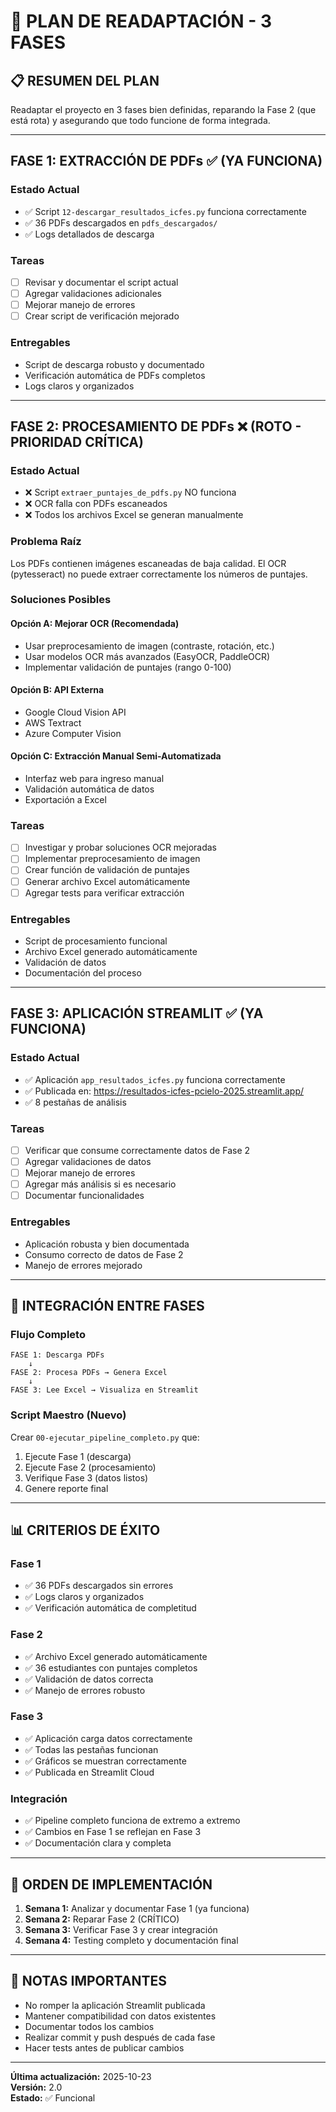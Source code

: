 # 🚀 PLAN DE READAPTACIÓN - 3 FASES

## 📋 RESUMEN DEL PLAN

Readaptar el proyecto en 3 fases bien definidas, reparando la Fase 2 (que está rota) y asegurando que todo funcione de forma integrada.

---

## FASE 1: EXTRACCIÓN DE PDFs ✅ (YA FUNCIONA)

### Estado Actual
- ✅ Script `12-descargar_resultados_icfes.py` funciona correctamente
- ✅ 36 PDFs descargados en `pdfs_descargados/`
- ✅ Logs detallados de descarga

### Tareas
- [ ] Revisar y documentar el script actual
- [ ] Agregar validaciones adicionales
- [ ] Mejorar manejo de errores
- [ ] Crear script de verificación mejorado

### Entregables
- Script de descarga robusto y documentado
- Verificación automática de PDFs completos
- Logs claros y organizados

---

## FASE 2: PROCESAMIENTO DE PDFs ❌ (ROTO - PRIORIDAD CRÍTICA)

### Estado Actual
- ❌ Script `extraer_puntajes_de_pdfs.py` NO funciona
- ❌ OCR falla con PDFs escaneados
- ❌ Todos los archivos Excel se generan manualmente

### Problema Raíz
Los PDFs contienen imágenes escaneadas de baja calidad. El OCR (pytesseract) no puede extraer correctamente los números de puntajes.

### Soluciones Posibles

#### Opción A: Mejorar OCR (Recomendada)
- Usar preprocesamiento de imagen (contraste, rotación, etc.)
- Usar modelos OCR más avanzados (EasyOCR, PaddleOCR)
- Implementar validación de puntajes (rango 0-100)

#### Opción B: API Externa
- Google Cloud Vision API
- AWS Textract
- Azure Computer Vision

#### Opción C: Extracción Manual Semi-Automatizada
- Interfaz web para ingreso manual
- Validación automática de datos
- Exportación a Excel

### Tareas
- [ ] Investigar y probar soluciones OCR mejoradas
- [ ] Implementar preprocesamiento de imagen
- [ ] Crear función de validación de puntajes
- [ ] Generar archivo Excel automáticamente
- [ ] Agregar tests para verificar extracción

### Entregables
- Script de procesamiento funcional
- Archivo Excel generado automáticamente
- Validación de datos
- Documentación del proceso

---

## FASE 3: APLICACIÓN STREAMLIT ✅ (YA FUNCIONA)

### Estado Actual
- ✅ Aplicación `app_resultados_icfes.py` funciona correctamente
- ✅ Publicada en: https://resultados-icfes-pcielo-2025.streamlit.app/
- ✅ 8 pestañas de análisis

### Tareas
- [ ] Verificar que consume correctamente datos de Fase 2
- [ ] Agregar validaciones de datos
- [ ] Mejorar manejo de errores
- [ ] Agregar más análisis si es necesario
- [ ] Documentar funcionalidades

### Entregables
- Aplicación robusta y bien documentada
- Consumo correcto de datos de Fase 2
- Manejo de errores mejorado

---

## 🔄 INTEGRACIÓN ENTRE FASES

### Flujo Completo
```
FASE 1: Descarga PDFs
    ↓
FASE 2: Procesa PDFs → Genera Excel
    ↓
FASE 3: Lee Excel → Visualiza en Streamlit
```

### Script Maestro (Nuevo)
Crear `00-ejecutar_pipeline_completo.py` que:
1. Ejecute Fase 1 (descarga)
2. Ejecute Fase 2 (procesamiento)
3. Verifique Fase 3 (datos listos)
4. Genere reporte final

---

## 📊 CRITERIOS DE ÉXITO

### Fase 1
- ✅ 36 PDFs descargados sin errores
- ✅ Logs claros y organizados
- ✅ Verificación automática de completitud

### Fase 2
- ✅ Archivo Excel generado automáticamente
- ✅ 36 estudiantes con puntajes completos
- ✅ Validación de datos correcta
- ✅ Manejo de errores robusto

### Fase 3
- ✅ Aplicación carga datos correctamente
- ✅ Todas las pestañas funcionan
- ✅ Gráficos se muestran correctamente
- ✅ Publicada en Streamlit Cloud

### Integración
- ✅ Pipeline completo funciona de extremo a extremo
- ✅ Cambios en Fase 1 se reflejan en Fase 3
- ✅ Documentación clara y completa

---

## 🎯 ORDEN DE IMPLEMENTACIÓN

1. **Semana 1:** Analizar y documentar Fase 1 (ya funciona)
2. **Semana 2:** Reparar Fase 2 (CRÍTICO)
3. **Semana 3:** Verificar Fase 3 y crear integración
4. **Semana 4:** Testing completo y documentación final

---

## 📝 NOTAS IMPORTANTES

- No romper la aplicación Streamlit publicada
- Mantener compatibilidad con datos existentes
- Documentar todos los cambios
- Realizar commit y push después de cada fase
- Hacer tests antes de publicar cambios


---

**Última actualización:** 2025-10-23  
**Versión:** 2.0  
**Estado:** ✅ Funcional
